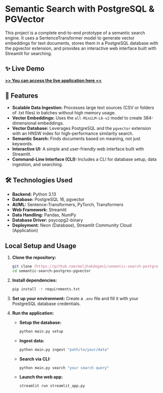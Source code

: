 # Semantic Search with PostgreSQL & PGVector

This project is a complete end-to-end prototype of a semantic search engine. It uses a SentenceTransformer model to generate vector embeddings for text documents, stores them in a PostgreSQL database with the pgvector extension, and provides an interactive web interface built with Streamlit for searching.

## ✨ Live Demo

**[>> You can access the live application here <<](https://semantic-search-app-pgvector-dugevkoiipbuue7xcdfg4h.streamlit.app)**

## 🚀 Features

- **Scalable Data Ingestion:** Processes large text sources (CSV or folders of .txt files) in batches without high memory usage.
- **Vector Embeddings:** Uses the `all-MiniLM-L6-v2` model to create 384-dimensional embeddings.
- **Vector Database:** Leverages PostgreSQL and the `pgvector` extension with an HNSW index for high-performance similarity search.
- **Semantic Search:** Finds documents based on meaning, not just keywords.
- **Interactive UI:** A simple and user-friendly web interface built with Streamlit.
- **Command-Line Interface (CLI):** Includes a CLI for database setup, data ingestion, and searching.

## 🛠️ Technologies Used

- **Backend:** Python 3.13
- **Database:** PostgreSQL 16, pgvector
- **AI/ML:** Sentence-Transformers, PyTorch, Transformers
- **Web Framework:** Streamlit
- **Data Handling:** Pandas, NumPy
- **Database Driver:** psycopg2-binary
- **Deployment:** Neon (Database), Streamlit Community Cloud (Application)

## Local Setup and Usage

1.  **Clone the repository:**
    ```bash
    git clone [https://github.com/melihakdogan1/semantic-search-postgres-pgvector.git](https://github.com/melihakdogan1/semantic-search-postgres-pgvector.git)
    cd semantic-search-postgres-pgvector
    ```
2.  **Install dependencies:**
    ```bash
    pip install -r requirements.txt
    ```
3.  **Set up your environment:**
    Create a `.env` file and fill it with your PostgreSQL database credentials.

4.  **Run the application:**
    - **Setup the database:**
      ```bash
      python main.py setup
      ```
    - **Ingest data:**
      ```bash
      python main.py ingest "path/to/your/data"
      ```
    - **Search via CLI:**
      ```bash
      python main.py search "your search query"
      ```
    - **Launch the web app:**
      ```bash
      streamlit run streamlit_app.py
      ```
